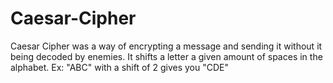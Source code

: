 # Caesar-Cipher
Caesar Cipher was a way of encrypting a message and sending it without it being decoded by enemies. 
It shifts a letter a given amount of spaces in the alphabet.
Ex: "ABC" with a shift of 2 gives you "CDE"
